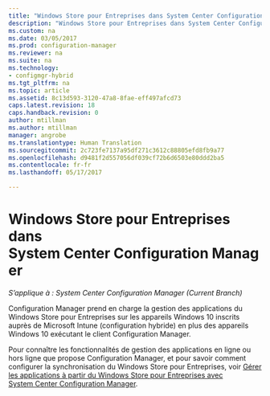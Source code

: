 ```yaml
---
title: "Windows Store pour Entreprises dans System Center Configuration Manager | Microsoft Docs"
description: "Windows Store pour Entreprises dans System Center Configuration Manager."
ms.custom: na
ms.date: 03/05/2017
ms.prod: configuration-manager
ms.reviewer: na
ms.suite: na
ms.technology:
- configmgr-hybrid
ms.tgt_pltfrm: na
ms.topic: article
ms.assetid: 8c13d593-3120-47a8-8fae-eff497afcd73
caps.latest.revision: 18
caps.handback.revision: 0
author: mtillman
ms.author: mtillman
manager: angrobe
ms.translationtype: Human Translation
ms.sourcegitcommit: 2c723fe7137a95df271c3612c88805efd8fb9a77
ms.openlocfilehash: d9481f2d557056df039cf72b6d6503e80ddd2ba5
ms.contentlocale: fr-fr
ms.lasthandoff: 05/17/2017

---
```

# <a name="wsfb-in-system-center-configuration-manager"></a>Windows Store pour Entreprises dans System Center Configuration Manager

*S’applique à : System Center Configuration Manager (Current Branch)*

Configuration Manager prend en charge la gestion des applications du Windows Store pour Entreprises sur les appareils Windows 10 inscrits auprès de Microsoft Intune (configuration hybride) en plus des appareils Windows 10 exécutant le client Configuration Manager.

Pour connaître les fonctionnalités de gestion des applications en ligne ou hors ligne que propose Configuration Manager, et pour savoir comment configurer la synchronisation du Windows Store pour Entreprises, voir [Gérer les applications à partir du Windows Store pour Entreprises avec System Center Configuration Manager](../../apps/deploy-use/manage-apps-from-the-windows-store-for-business.md).

